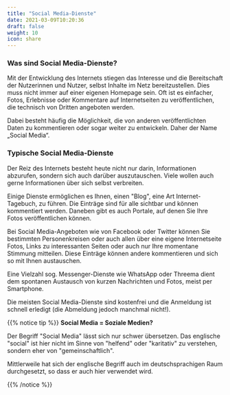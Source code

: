 ```yaml
---
title: "Social Media-Dienste"
date: 2021-03-09T10:20:36
draft: false
weight: 10
icon: share
---
```


### Was sind Social Media-Dienste?

Mit der Entwicklung des Internets stiegen das Interesse und die Bereitschaft der Nutzerinnen und Nutzer, selbst Inhalte im Netz bereitzustellen. Dies muss nicht immer auf einer eigenen Homepage sein. Oft ist es einfacher, Fotos, Erlebnisse oder Kommentare auf Internetseiten zu veröffentlichen, die technisch von Dritten angeboten werden.

Dabei besteht häufig die Möglichkeit, die von anderen veröffentlichten Daten zu kommentieren oder sogar weiter zu entwickeln. Daher der Name „Social Media“.

### Typische Social Media-Dienste

Der Reiz des Internets besteht heute nicht nur darin, Informationen abzurufen, sondern sich auch darüber auszutauschen. Viele wollen auch gerne Informationen über sich selbst verbreiten.

Einige Dienste ermöglichen es Ihnen, einen "Blog", eine Art Internet-Tagebuch, zu führen. Die Einträge sind für alle sichtbar und können kommentiert werden. Daneben gibt es auch Portale, auf denen Sie Ihre Fotos veröffentlichen können.

Bei Social Media-Angeboten wie von Facebook oder Twitter können Sie bestimmten Personenkreisen oder auch allen über eine eigene Internetseite Fotos, Links zu interessanten Seiten oder auch nur Ihre momentane Stimmung mitteilen. Diese Einträge können andere kommentieren und sich so mit Ihnen austauschen.

Eine Vielzahl sog. Messenger-Dienste wie WhatsApp oder Threema dient dem spontanen Austausch von kurzen Nachrichten und Fotos, meist per Smartphone.

Die meisten Social Media-Dienste sind kostenfrei und die Anmeldung ist schnell erledigt (die Abmeldung jedoch manchmal nicht!).

{{% notice tip %}}
**Social Media = Soziale Medien?**

Der Begriff "Social Media" lässt sich nur schwer übersetzen. Das englische "social" ist hier nicht im Sinne von "helfend" oder "karitativ" zu verstehen, sondern eher von "gemeinschaftlich".

Mittlerweile hat sich der englische Begriff auch im deutschsprachigen Raum durchgesetzt, so dass er auch hier verwendet wird.

{{% /notice %}}